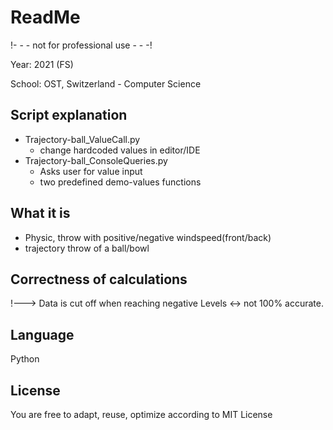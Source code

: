 # ReadMe

!- - - not for professional use - - -!

Year: 2021 (FS)

School: OST, Switzerland - Computer Science

## Script explanation
- Trajectory-ball_ValueCall.py
  - change hardcoded values in editor/IDE
- Trajectory-ball_ConsoleQueries.py
  - Asks user for value input
  - two predefined demo-values functions
 
## What it is

- Physic, throw with positive/negative windspeed(front/back)
- trajectory throw of a ball/bowl

## Correctness of calculations

!---> Data is cut off when reaching negative Levels <-> not 100% accurate.

## Language

Python

## License

You are free to adapt, reuse, optimize according to MIT License
